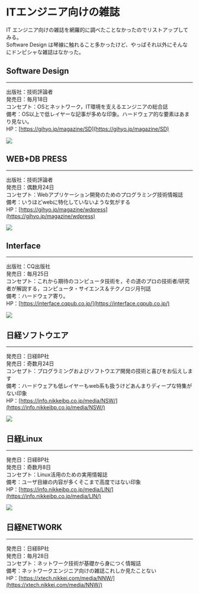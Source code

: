 # ITエンジニア向けの雑誌


IT エンジニア向けの雑誌を網羅的に調べたことなかったのでリストアップしてみる。  
Software Design は琴線に触れること多かったけど、やっぱそれ以外にそんなにドンピシャな雑誌はなかった。

## Software Design
---
出版社：技術評論者   
発売日：毎月18日   
コンセプト：OSとネットワーク，IT環境を支えるエンジニアの総合誌   
備考：OS以上で低レイヤーな記事が多めな印象。ハードウェア的な要素はあまり見ない。   
HP：[https://gihyo.jp/magazine/SD](https://gihyo.jp/magazine/SD)

<a target="_blank"  href="https://www.amazon.co.jp/gp/product/B08Q82B3Y5/ref=as_li_tl?ie=UTF8&camp=247&creative=1211&creativeASIN=B08Q82B3Y5&linkCode=as2&tag=gutzeit110608-22&linkId=0993bbcfe7d03e5e69ae3d76af7ba430"><img border="0" src="//ws-fe.amazon-adsystem.com/widgets/q?_encoding=UTF8&MarketPlace=JP&ASIN=B08Q82B3Y5&ServiceVersion=20070822&ID=AsinImage&WS=1&Format=_SL160_&tag=gutzeit110608-22" align="left"></a><img src="//ir-jp.amazon-adsystem.com/e/ir?t=gutzeit110608-22&l=am2&o=9&a=B08Q82B3Y5" width="1" height="1" border="0" alt="" style="border:none !important; margin:0px !important;" />
<br clear="left">

## WEB+DB PRESS
---
出版社：技術評論者   
発売日：偶数月24日   
コンセプト：Webアプリケーション開発のためのプログラミング技術情報誌   
備考：いうほどwebに特化していないような気がする   
HP：[https://gihyo.jp/magazine/wdpress](https://gihyo.jp/magazine/wdpress)   

<a target="_blank"  href="https://www.amazon.co.jp/gp/product/B08Q764JKR/ref=as_li_tl?ie=UTF8&camp=247&creative=1211&creativeASIN=B08Q764JKR&linkCode=as2&tag=gutzeit110608-22&linkId=c15b28b1de1208e8aee28a3adb10630b"><img border="0" src="//ws-fe.amazon-adsystem.com/widgets/q?_encoding=UTF8&MarketPlace=JP&ASIN=B08Q764JKR&ServiceVersion=20070822&ID=AsinImage&WS=1&Format=_SL160_&tag=gutzeit110608-22" align="left"></a><img src="//ir-jp.amazon-adsystem.com/e/ir?t=gutzeit110608-22&l=am2&o=9&a=B08Q764JKR" width="1" height="1" border="0" alt="" style="border:none !important; margin:0px !important;" />
<br clear="left">

## Interface
---
出版社：CQ出版社   
発売日：毎月25日   
コンセプト：これから期待のコンピュータ技術を，その道のプロの技術者/研究者が解説する，コンピュータ・サイエンス＆テクノロジ月刊誌   
備考：ハードウェア寄り。   
HP：[https://interface.cqpub.co.jp/](https://interface.cqpub.co.jp/)   

<a target="_blank"  href="https://www.amazon.co.jp/gp/product/B08PXB988P/ref=as_li_tl?ie=UTF8&camp=247&creative=1211&creativeASIN=B08PXB988P&linkCode=as2&tag=gutzeit110608-22&linkId=c8a2414140bfa24a5202925633c9d5a8"><img border="0" src="//ws-fe.amazon-adsystem.com/widgets/q?_encoding=UTF8&MarketPlace=JP&ASIN=B08PXB988P&ServiceVersion=20070822&ID=AsinImage&WS=1&Format=_SL160_&tag=gutzeit110608-22" align="left"></a><img src="//ir-jp.amazon-adsystem.com/e/ir?t=gutzeit110608-22&l=am2&o=9&a=B08PXB988P" width="1" height="1" border="0" alt="" style="border:none !important; margin:0px !important;" />
<br clear="left">

## 日経ソフトウエア
---
発売日：日経BP社   
発売日：奇数月24日   
コンセプト：プログラミングおよびソフトウエア開発の技術と喜びをお伝えします   
備考：ハードウェアも低レイヤーもweb系も扱うけどあんまりディープな特集がない印象   
HP：[https://info.nikkeibp.co.jp/media/NSW/](https://info.nikkeibp.co.jp/media/NSW/)   

<a target="_blank"  href="https://www.amazon.co.jp/gp/product/B08NWKPKWR/ref=as_li_tl?ie=UTF8&camp=247&creative=1211&creativeASIN=B08NWKPKWR&linkCode=as2&tag=gutzeit110608-22&linkId=979683979b966e11df56b93eb750601d"><img border="0" src="//ws-fe.amazon-adsystem.com/widgets/q?_encoding=UTF8&MarketPlace=JP&ASIN=B08NWKPKWR&ServiceVersion=20070822&ID=AsinImage&WS=1&Format=_SL160_&tag=gutzeit110608-22" align="left"></a><img src="//ir-jp.amazon-adsystem.com/e/ir?t=gutzeit110608-22&l=am2&o=9&a=B08NWKPKWR" width="1" height="1" border="0" alt="" style="border:none !important; margin:0px !important;" />
<br clear="left">

## 日経Linux
---
発売日：日経BP社   
発売日：奇数月8日   
コンセプト：Linux活用のための実用情報誌   
備考：ユーザ目線の内容が多くそこまで高度ではない印象   
HP：[https://info.nikkeibp.co.jp/media/LIN/](https://info.nikkeibp.co.jp/media/LIN/)   

<a target="_blank"  href="https://www.amazon.co.jp/gp/product/B08PTMGSD6/ref=as_li_tl?ie=UTF8&camp=247&creative=1211&creativeASIN=B08PTMGSD6&linkCode=as2&tag=gutzeit110608-22&linkId=4c18a092cbb380808905e6ac0cb8b18a"><img border="0" src="//ws-fe.amazon-adsystem.com/widgets/q?_encoding=UTF8&MarketPlace=JP&ASIN=B08PTMGSD6&ServiceVersion=20070822&ID=AsinImage&WS=1&Format=_SL160_&tag=gutzeit110608-22" align="left"></a><img src="//ir-jp.amazon-adsystem.com/e/ir?t=gutzeit110608-22&l=am2&o=9&a=B08PTMGSD6" width="1" height="1" border="0" alt="" style="border:none !important; margin:0px !important;" />
<br clear="left">

## 日経NETWORK
---
発売日：日経BP社   
発売日：毎月28日   
コンセプト：ネットワーク技術が基礎から身につく情報誌   
備考：ネットワークエンジニア向けの雑誌これしか見たことない   
HP：[https://xtech.nikkei.com/media/NNW/](https://xtech.nikkei.com/media/NNW/)   